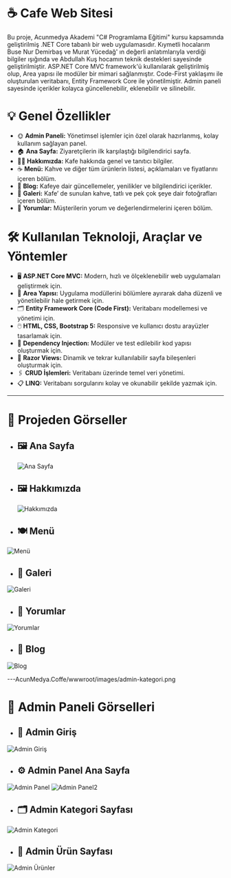 ﻿
# ☕ Cafe Web Sitesi

Bu proje, Acunmedya Akademi "C# Programlama Eğitimi" kursu kapsamında geliştirilmiş .NET Core tabanlı bir web uygulamasıdır. Kıymetli hocalarım Buse Nur Demirbaş ve Murat Yücedağ' ın değerli anlatımlarıyla verdiği bilgiler ışığında ve Abdullah Kuş hocamın teknik destekleri sayesinde geliştirilmiştir.  ASP.NET Core MVC framework'ü kullanılarak geliştirilmiş olup, Area yapısı ile modüler bir mimari sağlanmıştır. Code-First yaklaşımı ile oluşturulan veritabanı, Entity Framework Core ile yönetilmiştir. Admin paneli sayesinde içerikler kolayca güncellenebilir, eklenebilir ve silinebilir.

# 💡 Genel Özellikler
- 🌞 **Admin Paneli:** Yönetimsel işlemler için özel olarak hazırlanmış, kolay kullanım sağlayan panel.
- 🏠 **Ana Sayfa:** Ziyaretçilerin ilk karşılaştığı bilgilendirici sayfa.
- 👩‍💻 **Hakkımızda:** Kafe hakkında genel ve tanıtıcı bilgiler.
- ☕ **Menü:** Kahve ve diğer tüm ürünlerin listesi, açıklamaları ve fiyatlarını içeren bölüm.
- 📰 **Blog:** Kafeye dair güncellemeler, yenilikler ve bilgilendirici içerikler.
- 📸 **Galeri:** Kafe’ de sunulan kahve, tatlı ve pek çok şeye dair fotoğrafları içeren bölüm.
- 📱 **Yorumlar:** Müşterilerin yorum ve değerlendirmelerini içeren bölüm.

# 🛠 Kullanılan Teknoloji, Araçlar ve Yöntemler
- 🖥️ **ASP.NET Core MVC:** Modern, hızlı ve ölçeklenebilir web uygulamaları geliştirmek için.
- 📁 **Area Yapısı:** Uygulama modüllerini bölümlere ayırarak daha düzenli ve yönetilebilir hale getirmek için.
- 🗂️ **Entity Framework Core (Code First):** Veritabanı modellemesi ve yönetimi için.
- 🖱️ **HTML, CSS, Bootstrap 5:** Responsive ve kullanıcı dostu arayüzler tasarlamak için.
- 🔧 **Dependency Injection:** Modüler ve test edilebilir kod yapısı oluşturmak için.
- 📝 **Razor Views:** Dinamik ve tekrar kullanılabilir sayfa bileşenleri oluşturmak için.
- 🖇️ **CRUD İşlemleri:** Veritabanı üzerinde temel veri yönetimi.
- 📋 **LINQ:** Veritabanı sorgularını kolay ve okunabilir şekilde yazmak için.

---

# 📸 Projeden Görseller

- ## 🖼️ **Ana Sayfa**  
  ![Ana Sayfa](https://github.com/KULLANICIADI/CafeDelight/blob/main/wwwroot/images/anasayfa.png)

- ## 🖼️ **Hakkımızda**  
  ![Hakkımızda](https://github.com/KULLANICIADI/CafeDelight/blob/main/wwwroot/images/hakkimizda.png)

- ## 🍽 **Menü**  
![Menü](https://github.com/KULLANICIADI/REPOADI/blob/main/wwwroot/images/menu.png)

- ## 📸 **Galeri**  
![Galeri](https://github.com/KULLANICIADI/REPOADI/blob/main/wwwroot/images/galeri.png)

- ## 💬 **Yorumlar**  
![Yorumlar](https://github.com/KULLANICIADI/REPOADI/blob/main/wwwroot/images/yorumlar.png)

- ## 📰 **Blog**  
![Blog](https://github.com/KULLANICIADI/REPOADI/blob/main/wwwroot/images/blog.png)

---AcunMedya.Coffe/wwwroot/images/admin-kategori.png

# 🔐 Admin Paneli Görselleri

- ## 🔑 **Admin Giriş**  
![Admin Giriş](https://github.com/KULLANICIADI/REPOADI/blob/main/wwwroot/images/login.png)

- ## ⚙️ **Admin Panel Ana Sayfa**  
![Admin Panel](https://github.com/KULLANICIADI/REPOADI/blob/main/wwwroot/images/dashboard.png)
![Admin Panel2](https://github.com/KULLANICIADI/REPOADI/blob/main/wwwroot/images/dashboard2.png)

- ## 🗂 **Admin Kategori Sayfası**  
![Admin Kategori](https://github.com/Burcu03/AcunMedya.Coffe/wwwroot/images/admin-kategori.png)

- ## 🍔 **Admin Ürün Sayfası**  
![Admin Ürünler](https://github.com/KULLANICIADI/REPOADI/blob/main/wwwroot/images/admin-urunler.png)
